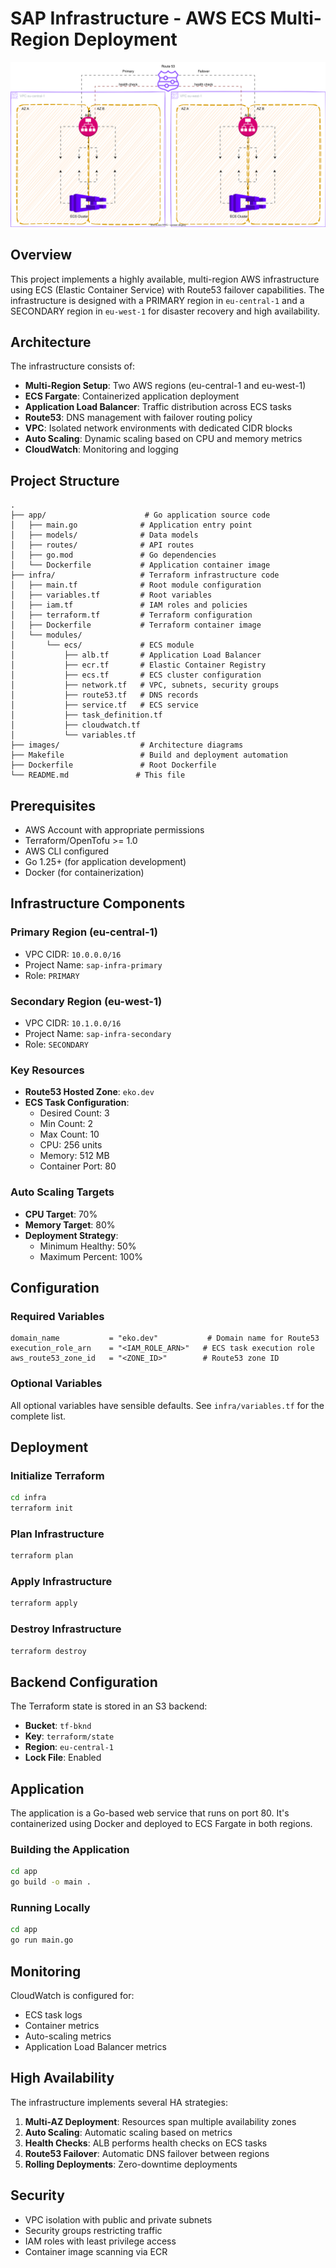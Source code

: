 # SAP Infrastructure - AWS ECS Multi-Region Deployment

![Architecture Design](images/design.svg)

## Overview

This project implements a highly available, multi-region AWS infrastructure using ECS (Elastic Container Service) with Route53 failover capabilities. The infrastructure is designed with a PRIMARY region in `eu-central-1` and a SECONDARY region in `eu-west-1` for disaster recovery and high availability.

## Architecture

The infrastructure consists of:

- **Multi-Region Setup**: Two AWS regions (eu-central-1 and eu-west-1)
- **ECS Fargate**: Containerized application deployment
- **Application Load Balancer**: Traffic distribution across ECS tasks
- **Route53**: DNS management with failover routing policy
- **VPC**: Isolated network environments with dedicated CIDR blocks
- **Auto Scaling**: Dynamic scaling based on CPU and memory metrics
- **CloudWatch**: Monitoring and logging

## Project Structure

```text
.
├── app/                      # Go application source code
│   ├── main.go              # Application entry point
│   ├── models/              # Data models
│   ├── routes/              # API routes
│   ├── go.mod               # Go dependencies
│   └── Dockerfile           # Application container image
├── infra/                   # Terraform infrastructure code
│   ├── main.tf              # Root module configuration
│   ├── variables.tf         # Root variables
│   ├── iam.tf               # IAM roles and policies
│   ├── terraform.tf         # Terraform configuration
│   ├── Dockerfile           # Terraform container image
│   └── modules/
│       └── ecs/             # ECS module
│           ├── alb.tf       # Application Load Balancer
│           ├── ecr.tf       # Elastic Container Registry
│           ├── ecs.tf       # ECS cluster configuration
│           ├── network.tf   # VPC, subnets, security groups
│           ├── route53.tf   # DNS records
│           ├── service.tf   # ECS service
│           ├── task_definition.tf
│           ├── cloudwatch.tf
│           └── variables.tf
├── images/                  # Architecture diagrams
├── Makefile                 # Build and deployment automation
├── Dockerfile               # Root Dockerfile
└── README.md               # This file
```

## Prerequisites

- AWS Account with appropriate permissions
- Terraform/OpenTofu >= 1.0
- AWS CLI configured
- Go 1.25+ (for application development)
- Docker (for containerization)

## Infrastructure Components

### Primary Region (eu-central-1)
- VPC CIDR: `10.0.0.0/16`
- Project Name: `sap-infra-primary`
- Role: `PRIMARY`

### Secondary Region (eu-west-1)
- VPC CIDR: `10.1.0.0/16`
- Project Name: `sap-infra-secondary`
- Role: `SECONDARY`

### Key Resources

- **Route53 Hosted Zone**: `eko.dev`
- **ECS Task Configuration**:
    - Desired Count: 3
    - Min Count: 2
    - Max Count: 10
    - CPU: 256 units
    - Memory: 512 MB
    - Container Port: 80

### Auto Scaling Targets

- **CPU Target**: 70%
- **Memory Target**: 80%
- **Deployment Strategy**:
    - Minimum Healthy: 50%
    - Maximum Percent: 100%

## Configuration

### Required Variables

```hcl
domain_name           = "eko.dev"           # Domain name for Route53
execution_role_arn    = "<IAM_ROLE_ARN>"   # ECS task execution role
aws_route53_zone_id   = "<ZONE_ID>"        # Route53 zone ID
```

### Optional Variables

All optional variables have sensible defaults. See `infra/variables.tf` for the complete list.

## Deployment

### Initialize Terraform

```bash
cd infra
terraform init
```

### Plan Infrastructure

```bash
terraform plan
```

### Apply Infrastructure

```bash
terraform apply
```

### Destroy Infrastructure

```bash
terraform destroy
```

## Backend Configuration

The Terraform state is stored in an S3 backend:

- **Bucket**: `tf-bknd`
- **Key**: `terraform/state`
- **Region**: `eu-central-1`
- **Lock File**: Enabled

## Application

The application is a Go-based web service that runs on port 80. It's containerized using Docker and deployed to ECS Fargate in both regions.

### Building the Application

```bash
cd app
go build -o main .
```

### Running Locally

```bash
cd app
go run main.go
```

## Monitoring

CloudWatch is configured for:
- ECS task logs
- Container metrics
- Auto-scaling metrics
- Application Load Balancer metrics

## High Availability

The infrastructure implements several HA strategies:
1. **Multi-AZ Deployment**: Resources span multiple availability zones
2. **Auto Scaling**: Automatic scaling based on metrics
3. **Health Checks**: ALB performs health checks on ECS tasks
4. **Route53 Failover**: Automatic DNS failover between regions
5. **Rolling Deployments**: Zero-downtime deployments

## Security
- VPC isolation with public and private subnets
- Security groups restricting traffic
- IAM roles with least privilege access
- Container image scanning via ECR